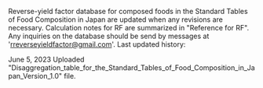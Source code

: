 Reverse-yield factor database for composed foods in the Standard Tables of Food Composition in Japan are updated when any revisions are necessary. Calculation notes for RF are summarized in "Reference for RF". Any inquiries on the database should be send by messages at 'rreverseyieldfactor@gmail.com'.
Last updated history:

June 5, 2023
Uploaded "Disaggregation_table_for_the_Standard_Tables_of_Food_Composition_in_Japan_Version_1.0" file.
